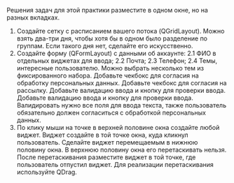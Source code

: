Решения задач для этой практики разместите в одном
окне, но на разных вкладках.
1. Создайте сетку с расписанием вашего потока
(QGridLayout). Можно взять два-три дня, чтобы хотя бы
в одном было разделение по группам. Если такого дня нет,
сделайте его искусственно.
2. Создайте форму (QFormLayout) с данными об аккаунте:
2.1 ФИО в отдельных виджетах для ввода;
2.2 Почта;
2.3 Телефон;
2.4 Темы, интересные пользователю. Можно выбрать
несколько тем из фиксированного набора.
Добавьте чекбокс для согласия на обработку
персональных данных.
Добавьте чекбокс для согласия на рассылку.
Добавьте валидацию ввода и кнопку для проверки ввода.
Добавьте валидацию ввода и кнопку для проверки ввода.
Валидировать нужно все поля для ввода текста, также
пользователь обязательно должен согласиться
с обработкой персональных данных.
3. По клику мыши на точке в верхней половине окна создайте
любой виджет. Виджет создайте в той точке окна, куда
кликнул пользователь.
Сделайте виджет перемещаемым в нижнюю половину
окна. В верхнюю половину окна его перетаскивать
нельзя. После перетаскивания разместите виджет
в той точке, где пользователь отпустил виджет.
Для реализации перетаскивания используйте QDrag.